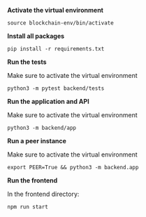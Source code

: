 **Activate the virtual environment**

```
source blockchain-env/bin/activate
```

**Install all packages**

```
pip install -r requirements.txt
```

**Run the tests**

Make sure to activate the virtual environment

```
python3 -m pytest backend/tests
```

**Run the application and API**

Make sure to activate the virtual environment

```
python3 -m backend/app
```

**Run a peer instance**

Make sure to activate the virtual environment

```
export PEER=True && python3 -m backend.app
```

**Run the frontend**

In the frontend directory:

```
npm run start
```
